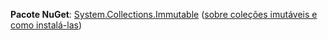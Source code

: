 **Pacote NuGet**: [System.Collections.Immutable](http://go.microsoft.com/fwlink/?LinkId=318047) ([sobre coleções imutáveis e como instalá-las](/dotnet/api/system.collections.immutable#remarks))
